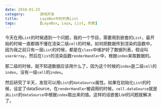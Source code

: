 ```yaml
---
date: 2018-01-23
category:       游戏开发
title:          LayaBox中的列表List
tags:           [LayaBox, Laya, List, 列表]
---
```


今天在用`List`的时候遇到一个问题，我的一个节目，需要用到嵌套的`List`，最开始的时候一直都搞不懂在渲染二级`cell`的时候，如何把数据传到渲染的函数中。因为我之前只有一层`List`的时候，都是在`class`中维护好了数据列表，假设叫`userArray`，然后在`list`的渲染函数`renderHandler`中，根据`index`来取数据的。

那二级的时候，就不知道数据应该用什么了，因为这个时候的`index`是二级`cell`的`index`，没有一级`cell`的`index`。

然后研究了半天，发现可以用`List`的`dataSource`属性。如果在初始化`List`的时候，设定了dataSource，在`renderHandler`被调用的时候，`cell.dataSource`就是从`List`的`dataSource`中根据`index`取出来的值。这样的话嵌套List的问题就解决了。
